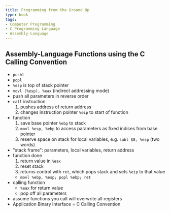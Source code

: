 ```yaml
---
title: Programming from the Ground Up
type: book
tags:
- Computer Programming
- C Programming Language
- Assembly Language
---
```


## Assembly-Language Functions using the C Calling Convention
- `pushl`
- `popl`
- `%esp` is top of stack pointer
- `movl (%esp), %eax` (indirect addressing mode)
- push all parameters in reverse order
- `call` instruction
  1.  pushes address of return address
  2.  changes instruction pointer `%eip` to start of function
- function
  1.  save base pointer `%ebp` to stack
  2.  `movl %esp, %ebp` to access parameters as fixed indices from base pointer
  3.  reserve space on stack for local variables, e.g. `subl $8, %esp` (two words)
- "stack frame": parameters, local variables, return address
- function done
  1.  return value in `%eax`
  2.  reset stack
  3.  returns control with `ret`, which pops stack and sets `%eip` to that value
  - `movl %ebp, %esp; popl %ebp; ret`
- calling function
  - `%eax` for return value
  - pop off all parameters
- assume functions you call will overwrite all registers
- Application Binary Interface = C Calling Convention
